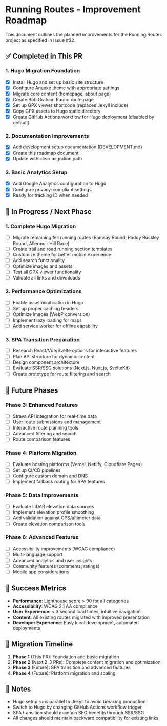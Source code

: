 # Running Routes - Improvement Roadmap

This document outlines the planned improvements for the Running Routes project as specified in Issue #32.

## ✅ Completed in This PR

### 1. Hugo Migration Foundation
- [x] Install Hugo and set up basic site structure
- [x] Configure Ananke theme with appropriate settings
- [x] Migrate core content (homepage, about page)
- [x] Create Bob Graham Round route page
- [x] Set up GPX viewer shortcode (replaces Jekyll include)
- [x] Copy GPX assets to Hugo static directory
- [x] Create GitHub Actions workflow for Hugo deployment (disabled by default)

### 2. Documentation Improvements
- [x] Add development setup documentation (DEVELOPMENT.md)
- [x] Create this roadmap document
- [x] Update with clear migration path

### 3. Basic Analytics Setup
- [x] Add Google Analytics configuration to Hugo
- [x] Configure privacy-compliant settings
- [x] Ready for tracking ID when needed

## 🚧 In Progress / Next Phase

### 1. Complete Hugo Migration
- [ ] Migrate remaining fell running routes (Ramsay Round, Paddy Buckley Round, Allermuir Hill Race)
- [ ] Create trail and road running section templates
- [ ] Customize theme for better mobile experience
- [ ] Add search functionality
- [ ] Optimize images and assets
- [ ] Test all GPX viewer functionality
- [ ] Validate all links and downloads

### 2. Performance Optimizations
- [ ] Enable asset minification in Hugo
- [ ] Set up proper caching headers
- [ ] Optimize images (WebP conversion)
- [ ] Implement lazy loading for maps
- [ ] Add service worker for offline capability

### 3. SPA Transition Preparation
- [ ] Research React/Vue/Svelte options for interactive features
- [ ] Plan API structure for dynamic content
- [ ] Design component architecture
- [ ] Evaluate SSR/SSG solutions (Next.js, Nuxt.js, SvelteKit)
- [ ] Create prototype for route filtering and search

## 🔮 Future Phases

### Phase 3: Enhanced Features
- [ ] Strava API integration for real-time data
- [ ] User route submissions and management
- [ ] Interactive route planning tools
- [ ] Advanced filtering and search
- [ ] Route comparison features

### Phase 4: Platform Migration
- [ ] Evaluate hosting platforms (Vercel, Netlify, Cloudflare Pages)
- [ ] Set up CI/CD pipelines
- [ ] Configure custom domain and DNS
- [ ] Implement fallback routing for SPA features

### Phase 5: Data Improvements
- [ ] Evaluate LiDAR elevation data sources
- [ ] Implement elevation profile smoothing
- [ ] Add validation against GPS/altimeter data
- [ ] Create elevation comparison tools

### Phase 6: Advanced Features
- [ ] Accessibility improvements (WCAG compliance)
- [ ] Multi-language support
- [ ] Advanced analytics and user insights
- [ ] Community features (comments, ratings)
- [ ] Mobile app considerations

## 🎯 Success Metrics

- **Performance**: Lighthouse score > 90 for all categories
- **Accessibility**: WCAG 2.1 AA compliance
- **User Experience**: < 3 second load times, intuitive navigation
- **Content**: All existing routes migrated with improved presentation
- **Developer Experience**: Easy local development, automated deployments

## 🚀 Migration Timeline

1. **Phase 1** (This PR): Foundation and basic migration
2. **Phase 2** (Next 2-3 PRs): Complete content migration and optimization
3. **Phase 3** (Future): SPA transition and advanced features
4. **Phase 4** (Future): Platform migration and scaling

## 📝 Notes

- Hugo setup runs parallel to Jekyll to avoid breaking production
- Switch to Hugo by changing GitHub Actions workflow trigger
- SPA transition should maintain SEO benefits through SSR/SSG
- All changes should maintain backward compatibility for existing links